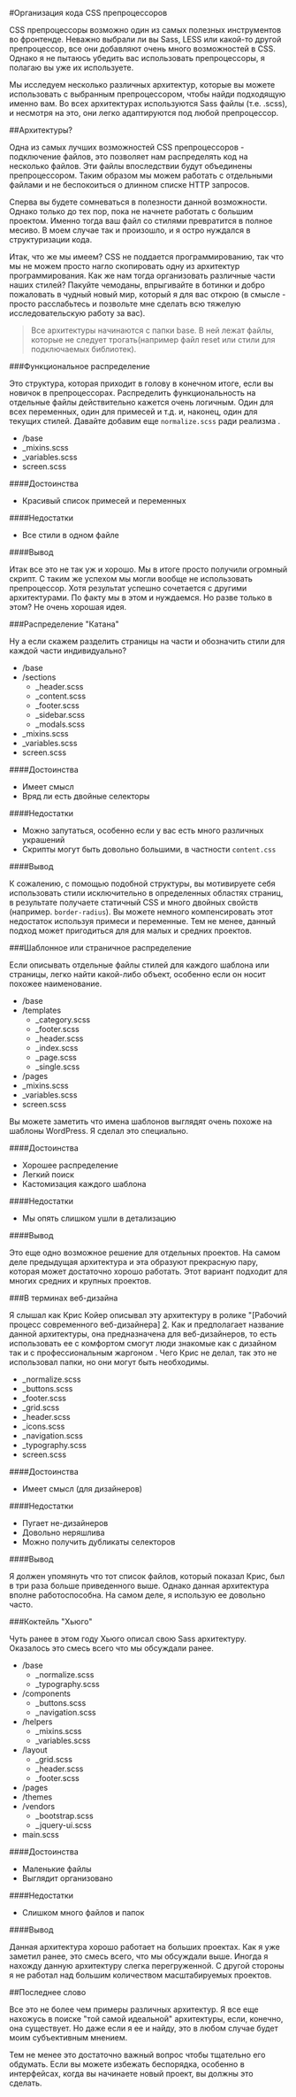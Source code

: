 #Организация кода CSS препроцессоров

CSS препроцессоры возможно один из самых полезных инструментов во фронтенде.
Неважно выбрали ли вы Sass, LESS или какой-то другой препроцессор, все они 
добавляют очень много возможностей в CSS. Однако я не пытаюсь убедить вас 
использовать препроцессоры, я полагаю вы уже их используете.

Мы исследуем несколько различных архитектур, которые вы можете использовать с 
выбранным препроцессором, чтобы найди подходящую именно вам. Во всех 
архитектурах используются Sass файлы (т.е. .scss), и несмотря на это, они 
легко адаптируются под любой препроцессор.

##Архитектуры?

Одна из самых лучших возможностей CSS препроцессоров - подключение файлов, это
позволяет нам распределять код на несколько файлов. Эти файлы впоследствии
будут объединены препроцессором. Таким образом мы можем работать с отдельными 
файлами и не беспокоиться о длинном списке HTTP запросов.

Сперва вы будете сомневаться в полезности данной возможности. Однако только 
до тех пор, пока не начнете работать с большим проектом. Именно тогда ваш
файл со стилями превратится в полное месиво. В моем случае так и произошло, и я
остро нуждался в структуризации кода.

Итак, что же мы имеем? CSS не поддается программированию, так что мы не можем
просто нагло скопировать одну из архитектур программирования. Как же нам тогда
организовать различные части наших стилей? Пакуйте чемоданы, впрыгивайте в 
ботинки и добро пожаловать в чудный новый мир, который я для вас открою (в 
смысле - просто расслабьтесь и позвольте мне сделать всю тяжелую 
исследовательскую работу за вас).

> Все архитектуры начинаются с папки base. В ней лежат файлы, которые не
> следует трогать(например файл reset или стили для подключаемых библиотек).


###Функциональное распределение

Это структура, которая приходит в голову в конечном итоге, если вы новичок в
препроцессорах. Распределить функциональность на отдельные файлы действительно
кажется очень логичным. Один для всех переменных, один для примесей и т.д. и,
наконец, один для текущих стилей. Давайте добавим еще `normalize.scss` ради
реализма .

*   /base 
*   _mixins.scss
*   _variables.scss
*   screen.scss

####Достоинства

* Красивый список примесей и переменных

####Недостатки

* Все стили в одном файле

####Вывод

Итак все это не так уж и хорошо. Мы в итоге просто получили огромный скрипт. С
таким же успехом мы могли вообще не использовать препроцессор. Хотя результат
успешно сочетается с другими архитектурами. По факту мы в этом и нуждаемся. Но
разве только в этом? Не очень хорошая идея.

###Распределение "Катана"

Ну а если скажем разделить страницы на части и обозначить стили для каждой части индивидуально?

*   /base 
*   /sections 
    *   _header.scss
    *   _content.scss
    *   _footer.scss
    *   _sidebar.scss
    *   _modals.scss
*   _mixins.scss
*   _variables.scss
*   screen.scss

####Достоинства

* Имеет смысл
* Вряд ли есть двойные селекторы

####Недостатки

* Можно запутаться, особенно если у вас есть много различных украшений
* Скрипты могут быть довольно большими, в частности `content.css`

####Вывод

К сожалению, с помощью подобной структуры, вы мотивируете себя использовать 
стили исключительно в определенных областях страниц, в результате получаете 
статичный CSS и много двойных свойств (например. `border-radius`). Вы можете 
немного компенсировать этот недостаток используя примеси и переменные. Тем не 
менее, данный подход может пригодиться для для малых и средних проектов.

###Шаблонное или страничное распределение

Если описывать отдельные файлы стилей для каждого шаблона или страницы, легко 
найти какой-либо объект, особенно если он носит похожее наименование.

*   /base 
*   /templates 
    *   _category.scss
    *   _footer.scss
    *   _header.scss
    *   _index.scss
    *   _page.scss
    *   _single.scss
*   /pages 
*   _mixins.scss
*   _variables.scss
*   screen.scss

Вы можете заметить что имена шаблонов выглядят очень похоже на шаблоны 
WordPress. Я сделал это специально.

####Достоинства

* Хорошее распределение
* Легкий поиск
* Кастомизация каждого шаблона

####Недостатки

* Мы опять слишком ушли в детализацию

####Вывод

Это еще одно возможное решение для отдельных проектов. На самом деле 
предыдущая архитектура и эта образуют прекрасную пару, которая может 
достаточно хорошо работать. Этот вариант подходит для многих средних и крупных
проектов.

###В терминах веб-дизайна

Я слышал как Крис Койер описывал эту архитектуру в ролике "[Рабочий 
процесс современного веб-дизайнера] [2]. Как и предполагает название данной
архитектуры, она предназначена для веб-дизайнеров, то есть использовать ее с
комфортом смогут люди знакомые как с дизайном так и с профессиональным жаргоном
.
Чего Крис не делал, так это не использовал папки, но они могут быть необходимы.

*   _normalize.scss
*   _buttons.scss
*   _footer.scss
*   _grid.scss
*   _header.scss
*   _icons.scss
*   _navigation.scss
*   _typography.scss
*   screen.scss


####Достоинства

* Имеет смысл (для дизайнеров)

####Недостатки

* Пугает не-дизайнеров
* Довольно неряшлива
* Можно получить дубликаты селекторов

####Вывод

Я должен упомянуть что тот список файлов, который показал Крис, был в три раза
больше приведенного  выше. Однако данная архитектура вполне работоспособна. На
самом деле, я использую ее довольно часто.

###Коктейль "Хьюго"

Чуть ранее в этом году Хьюго описал свою Sass архитектуру. Оказалось это смесь
всего что мы обсуждали ранее.

*   /base 
    *   _normalize.scss
    *   _typography.scss
*   /components 
    *   _buttons.scss
    *   _navigation.scss
*   /helpers 
    *   _mixins.scss
    *   _variables.scss
*   /layout 
    *   _grid.scss
    *   _header.scss
    *   _footer.scss
*   /pages 
*   /themes 
*   /vendors 
    *   _bootstrap.scss
    *   _jquery-ui.scss
*   main.scss

####Достоинства

*   Маленькие файлы
*   Выглядит организовано

####Недостатки

*   Слишком много файлов и папок

####Вывод

Данная архитектура хорошо работает на больших проектах. Как я уже заметил 
ранее, это смесь всего, что мы обсуждали выше. Иногда я нахожду данную 
архитектуру слегка перегруженной. С другой стороны я не работал над большим
количеством масштабируемых проектов.

##Последнее слово

Все это не более чем примеры различных архитектур. Я все еще нахожусь в поиске 
"той самой идеальной" архитектуры, если, конечно, она существует. Но даже если
я ее и найду, это в любом случае будет моим субъективным мнением.

Тем не менее это достаточно важный вопрос чтобы тщательно его обдумать. Если
вы можете избежать беспорядка, особенно в интерфейсах, когда вы начинаете
новый проект, вы должны это сделать.

 [1]: http://flippinawesome.org/authors/tim-severien
 [2]: http://css-tricks.com/video-screencasts/124-a-modern-web-designers-workflow/
 [3]: http://www.sitepoint.com/architecture-sass-project/
